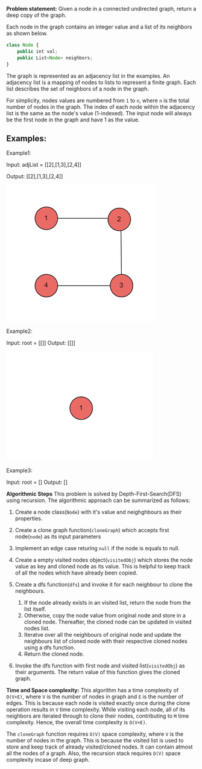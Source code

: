 **Problem statement:**
Given a node in a connected undirected graph, return a deep copy of the graph. 

Each node in the graph contains an integer value and a list of its neighbors as shown below.

```js
class Node {
    public int val;
    public List<Node> neighbors;
}
```

The graph is represented as an adjacency list in the examples. An adjacency list is a mapping of nodes to lists to represent a finite graph. Each list describes the set of neighbors of a node in the graph.

For simplicity, nodes values are numbered from `1` to `n`, where `n` is the total number of nodes in the graph. The index of each node within the adjacency list is the same as the node's value (1-indexed). The input node will always be the first node in the graph and have 1 as the value.

## Examples:
Example1:

Input: adjList = [[2],[1,3],[2,4]]

Output: [[2],[1,3],[2,4]]

![Screenshot](../../../../images/clonegraph1.png)

Example2:

Input: root = [[]]
Output: [[]]

![Screenshot](../../../../images/clonegraph2.png)

Example3:

Input: root = []
Output: []

**Algorithmic Steps**
This problem is solved by Depth-First-Search(DFS) using recursion. The algorithmic approach can be summarized as follows: 

1. Create a node class(`Node`) with it's value and neighghbours as their properties.
   
2. Create a clone graph function(`cloneGraph`) which accepts first node(`node`) as its input parameters
   
3. Implement an edge case returing `null` if the node is equals to null.
   
4. Create a empty visited nodes object(`visitedObj`) which stores the node value as key and cloned node as its value. This is helpful to keep track of all the nodes which have already been copied.

5. Create a dfs function(`dfs`) and invoke it for each neighbour to clone the neighbours.
   1. If the node already exists in an visited list, return the node from the list itself.
   2. Otherwise, copy the node value from original node and store in a cloned node. Thereafter, the cloned node can be updated in visited nodes list.
   3. Iteratve over all the neighbours of original node and update the neighbours list of cloned node with their respective cloned nodes using a dfs function.
   4. Return the cloned node.

6. Invoke the dfs function with first node and visited list(`visitedObj`) as their arguments. The return value of this function gives the cloned graph.

**Time and Space complexity:**
This algorithm has a time complexity of `O(V+E)`, where `V` is the number of nodes in graph and `E` is the number of edges. This is because each node is visited exactly once during the clone operation results in `V` time complexity. While visiting each node, all of its neighbors are iterated through to clone their nodes, contributing to `M` time complexity. Hence, the overall time complexity is `O(V+E)`.

The `cloneGraph` function requires `O(V)` space complexity, where `V` is the number of nodes in the graph. This is because the visited list is used to store and keep track of already visited/cloned nodes. It can contain atmost all the nodes of a graph. Also, the recursion stack  requires `O(V)` space complexity incase of deep graph.
